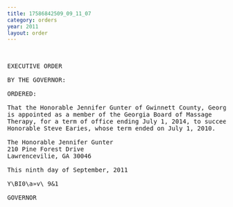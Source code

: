 ```yaml
---
title: 17586842509_09_11_07
category: orders
year: 2011
layout: order
---
```


<pre> 

EXECUTIVE ORDER

BY THE GOVERNOR:

ORDERED:

That the Honorable Jennifer Gunter of Gwinnett County, Georgia,
is appointed as a member of the Georgia Board of Massage
Therapy, for a term of office ending July 1, 2014, to succeed the
Honorable Steve Earies, whose term ended on July 1, 2010.

The Honorable Jennifer Gunter
210 Pine Forest Drive
Lawrencevilie, GA 30046

This ninth day of September, 2011

Y\BI0\a»v\ 9&1

GOVERNOR

</pre>
